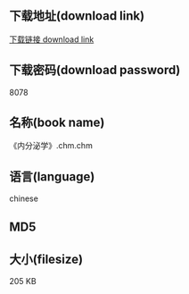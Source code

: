 ## 下载地址(download link)
[下载链接 download link](https://tutu365.netlify.app/?s=%E3%80%8A%E5%86%85%E5%88%86%E6%B3%8C%E5%AD%A6%E3%80%8B.chm)

## 下载密码(download password)
8078

## 名称(book name)
《内分泌学》.chm.chm

## 语言(language)
chinese

## MD5


## 大小(filesize)
205 KB

